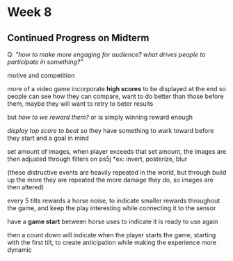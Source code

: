 # Week 8

## Continued Progress on Midterm

Q: *"how to make more engaging for audience? what drives people to participate in something?"*

motive and competition

more of a video game incorporate **high scores** to be displayed at the end so people can see how they can compare, want to do better than those before them, maybe they will want to retry to beter results

but *how to we reward them?* or is simply winning reward enough

*display top score to beat* so they have something to wark toward before they start and a goal in mind

set amount of images, when player exceeds that set amount, the images are then adjusted through filters on ps5j *ex: invert, posterize, blur

(these distructive events are heavily repeated in the world, but through build up the more they are repeated the more damage they do, so images are then altered)

every 5 tilts rewards a horse noise, to indicate smaller rewards throughout the game, and keep the play interesting while connecting it to the sensor

have a **game start** between horse uses to indicate it is ready to use again

then a count down will indicate when the player starts the game, starting with the first tilt, to create anticipation while making the experience more dynamic